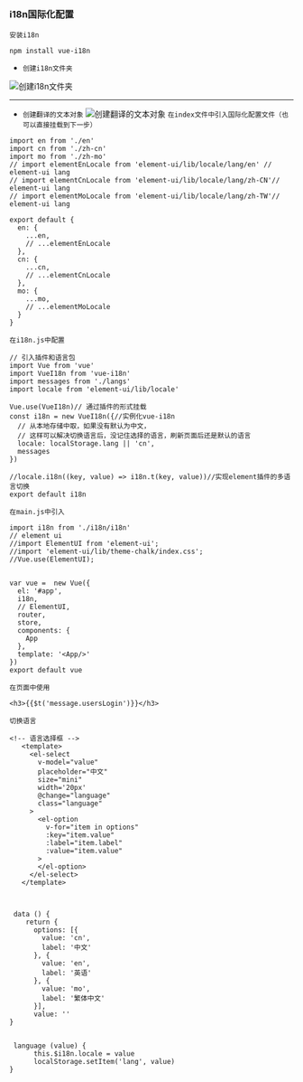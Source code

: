 ### i18n国际化配置

`安装i18n`
```
npm install vue-i18n
```
* `创建i18n文件夹`

 ![创建i18n文件夹](https://github.com/ma1833577561/web-development-notebook/blob/master/Npm/images/i18nFile.webp)
 ***
* `创建翻译的文本对象`
 ![创建翻译的文本对象](https://github.com/ma1833577561/web-development-notebook/blob/master/Npm/images/fileObject.png)
`在index文件中引入国际化配置文件（也可以直接挂载到下一步）`
```
import en from './en'
import cn from './zh-cn'
import mo from './zh-mo'
// import elementEnLocale from 'element-ui/lib/locale/lang/en' // element-ui lang
// import elementCnLocale from 'element-ui/lib/locale/lang/zh-CN'// element-ui lang
// import elementMoLocale from 'element-ui/lib/locale/lang/zh-TW'// element-ui lang

export default {
  en: {
    ...en,
    // ...elementEnLocale
  },
  cn: {
    ...cn,
    // ...elementCnLocale
  },
  mo: {
    ...mo,
    // ...elementMoLocale
  }
}
```
`在i18n.js中配置`
```
// 引入插件和语言包
import Vue from 'vue'
import VueI18n from 'vue-i18n'
import messages from './langs'
import locale from 'element-ui/lib/locale'

Vue.use(VueI18n)// 通过插件的形式挂载
const i18n = new VueI18n({//实例化vue-i18n
  // 从本地存储中取，如果没有默认为中文，
  // 这样可以解决切换语言后，没记住选择的语言，刷新页面后还是默认的语言
  locale: localStorage.lang || 'cn',
  messages
})

//locale.i18n((key, value) => i18n.t(key, value))//实现element插件的多语言切换
export default i18n
```

`在main.js中引入`
```
import i18n from './i18n/i18n'
// element ui
//import ElementUI from 'element-ui';
//import 'element-ui/lib/theme-chalk/index.css';
//Vue.use(ElementUI);


var vue =  new Vue({
  el: '#app',
  i18n,
  // ElementUI,
  router,
  store,
  components: {
    App
  },
  template: '<App/>'
})
export default vue
```
`在页面中使用`
```
<h3>{{$t('message.usersLogin')}}</h3>
```
`切换语言`
```
<!-- 语言选择框 -->
   <template>
     <el-select
       v-model="value"
       placeholder="中文"
       size="mini"
       width='20px'
       @change="language"
       class="language"
     >
       <el-option
         v-for="item in options"
         :key="item.value"
         :label="item.label"
         :value="item.value"
       >
       </el-option>
     </el-select>
   </template>



 data () {
    return {
      options: [{
        value: 'cn',
        label: '中文'
      }, {
        value: 'en',
        label: '英语'
      }, {
        value: 'mo',
        label: '繁体中文'
      }],
      value: ''
}


 language (value) {
      this.$i18n.locale = value
      localStorage.setItem('lang', value)
}
```






